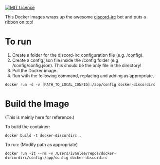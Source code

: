 [![MIT Licence](https://badges.frapsoft.com/os/mit/mit.svg?v=103)](https://opensource.org/licenses/mit-license.php)

This Docker images wraps up the awesome [discord-irc](https://github.com/reactiflux/discord-irc) bot and puts a ribbon on top!

# To run
1. Create a folder for the discord-irc configuration file (e.g. /config).
2. Create a config.json file inside the /config folder (e.g. /config/config.json).  This should be the only file in the directory!
3. Pull the Docker image.
4. Run with the following command, replacing and adding as appropriate.
```
docker run -d -v [PATH_TO_LOCAL_CONFIG]:/app/config docker-discordirc
```

# Build the Image
(This is mainly here for reference.)

To build the container:
```
docker build -t docker-discordirc .
```

To run: (Modify path as appropriate)
```
docker run -it --rm -v /Users/ivanlee/repos/docker-discordirc/config:/app/config docker-discordirc
```